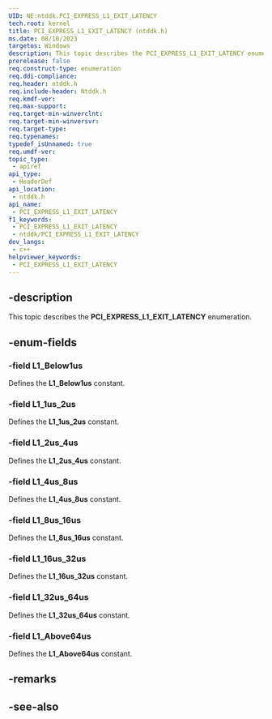 ```yaml
---
UID: NE:ntddk.PCI_EXPRESS_L1_EXIT_LATENCY
tech.root: kernel
title: PCI_EXPRESS_L1_EXIT_LATENCY (ntddk.h)
ms.date: 08/10/2023
targetos: Windows
description: This topic describes the PCI_EXPRESS_L1_EXIT_LATENCY enumeration (ntddk.h).
prerelease: false
req.construct-type: enumeration
req.ddi-compliance: 
req.header: ntddk.h
req.include-header: Ntddk.h
req.kmdf-ver: 
req.max-support: 
req.target-min-winverclnt: 
req.target-min-winversvr: 
req.target-type: 
req.typenames: 
typedef_isUnnamed: true
req.umdf-ver: 
topic_type:
 - apiref
api_type:
 - HeaderDef
api_location:
 - ntddk.h
api_name:
 - PCI_EXPRESS_L1_EXIT_LATENCY
f1_keywords:
 - PCI_EXPRESS_L1_EXIT_LATENCY
 - ntddk/PCI_EXPRESS_L1_EXIT_LATENCY
dev_langs:
 - c++
helpviewer_keywords:
 - PCI_EXPRESS_L1_EXIT_LATENCY
---
```


## -description

This topic describes the **PCI_EXPRESS_L1_EXIT_LATENCY** enumeration.

## -enum-fields

### -field L1_Below1us

Defines the **L1_Below1us** constant.

### -field L1_1us_2us

Defines the **L1_1us_2us** constant.

### -field L1_2us_4us

Defines the **L1_2us_4us** constant.

### -field L1_4us_8us

Defines the **L1_4us_8us** constant.

### -field L1_8us_16us

Defines the **L1_8us_16us** constant.

### -field L1_16us_32us

Defines the **L1_16us_32us** constant.

### -field L1_32us_64us

Defines the **L1_32us_64us** constant.

### -field L1_Above64us

Defines the **L1_Above64us** constant.

## -remarks

## -see-also
